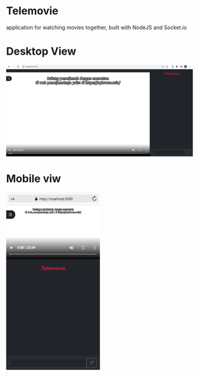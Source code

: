 # Telemovie
application for watching movies together, built with NodeJS and Socket.io

# Desktop View

<img src="https://github.com/gerinsp/stats/blob/main/dekstop.png" />

# Mobile viw

<img src="https://github.com/gerinsp/stats/blob/main/mobile.png" />
